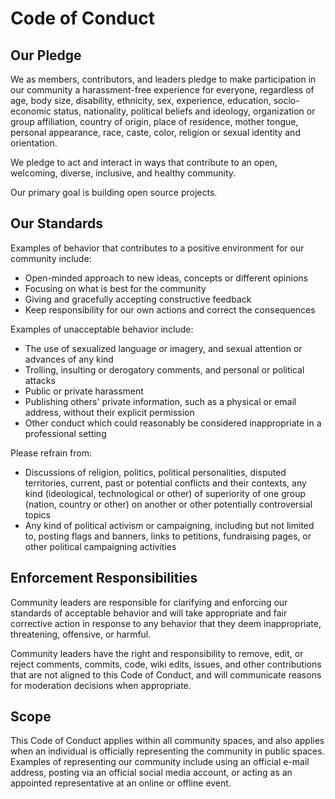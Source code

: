 # Code of Conduct

## Our Pledge

We as members, contributors, and leaders pledge to make participation in our
community a harassment-free experience for everyone, regardless of age, body
size, disability, ethnicity, sex, experience, education, socio-economic status,
nationality, political beliefs and ideology, organization or group affiliation,
country of origin, place of residence, mother tongue, personal appearance,
race, caste, color, religion or sexual identity and orientation.

We pledge to act and interact in ways that contribute to an open, welcoming,
diverse, inclusive, and healthy community.

Our primary goal is building open source projects.

## Our Standards

Examples of behavior that contributes to a positive environment for our
community include:

- Open-minded approach to new ideas, concepts or different opinions
- Focusing on what is best for the community
- Giving and gracefully accepting constructive feedback
- Keep responsibility for our own actions and correct the consequences

Examples of unacceptable behavior include:

- The use of sexualized language or imagery, and sexual attention or advances of
  any kind
- Trolling, insulting or derogatory comments, and personal or political attacks
- Public or private harassment
- Publishing others' private information, such as a physical or email address,
  without their explicit permission
- Other conduct which could reasonably be considered inappropriate in a
  professional setting

Please refrain from:
- Discussions of religion, politics, political personalities, disputed territories, current, past
  or potential conflicts and their contexts, any kind (ideological, technological or other) of superiority of one group (nation, country or other) on another or other potentially controversial topics
- Any kind of political activism or campaigning, including but not limited to, posting
  flags and banners, links to petitions, fundraising pages, or other political campaigning
  activities


## Enforcement Responsibilities

Community leaders are responsible for clarifying and enforcing our standards of
acceptable behavior and will take appropriate and fair corrective action in
response to any behavior that they deem inappropriate, threatening, offensive,
or harmful.

Community leaders have the right and responsibility to remove, edit, or reject
comments, commits, code, wiki edits, issues, and other contributions that are
not aligned to this Code of Conduct, and will communicate reasons for moderation
decisions when appropriate.

## Scope

This Code of Conduct applies within all community spaces, and also applies when
an individual is officially representing the community in public spaces.
Examples of representing our community include using an official e-mail address,
posting via an official social media account, or acting as an appointed
representative at an online or offline event.
